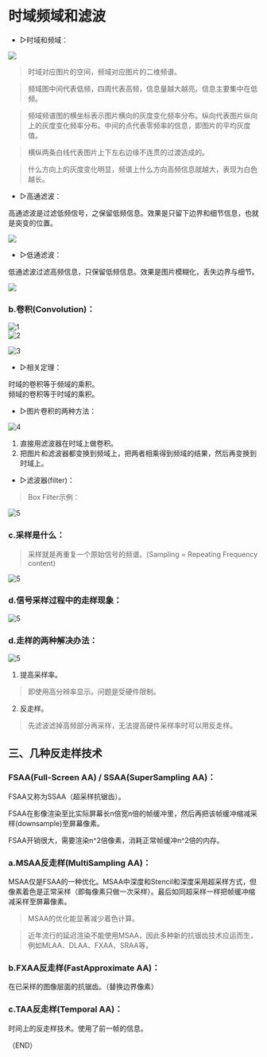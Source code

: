 # 时域频域和滤波    

- ▷时域和频域：  

![](Images/ImageDomain.png)  

> 时域对应图片的空间，频域对应图片的二维频谱。    

> 频域图中间代表低频，四周代表高频，信息量越大越亮。信息主要集中在低频。  

> 频域频谱图的横坐标表示图片横向的灰度变化频率分布。纵向代表图片纵向上的灰度变化频率分布。中间的点代表零频率的信息，即图片的平均灰度值。  

> 横纵两条白线代表图片上下左右边缘不连贯的过渡造成的。  

> 什么方向上的灰度变化明显，频谱上什么方向高频信息就越大，表现为白色越长。  


- ▷高通滤波：  

高通滤波是过滤低频信号，之保留低频信息。效果是只留下边界和细节信息，也就是突变的位置。  

![](Images/HighFreqFilter.png)

- ▷低通滤波：  

低通滤波过滤高频信息，只保留低频信息。效果是图片模糊化，丢失边界与细节。    

![](Images/LowFreqFilter.png)


### b.卷积(Convolution)：  

![1](Images/Convolution1.jpg)  
![2](Images/Convolution2.png)  

![3](Images/Convolution3.png)  

- ▷相关定理：  

时域的卷积等于频域的乘积。  
频域的卷积等于时域的乘积。  


- ▷图片卷积的两种方法：    

![4](Images/Convolution4.png)  

1. 直接用滤波器在时域上做卷积。  
2. 把图片和滤波器都变换到频域上，把两者相乘得到频域的结果，然后再变换到时域上。  

- ▷滤波器(filter)：   

> Box Filter示例：

![5](Images/Filter.png)    

### c.采样是什么：  

> 采样就是再重复一个原始信号的频谱。(Sampling = Repeating Frequency content)    

![5](Images/Sampling.png) 

### d.信号采样过程中的走样现象：  

![5](Images/Sampling-Aliasing.png)   


### d.走样的两种解决办法：  

![5](Images/Anti-Aliasing.png) 

1. 提高采样率。  

> 即使用高分辨率显示。问题是受硬件限制。  

2. 反走样。  

> 先滤波滤掉高频部分再采样，无法提高硬件采样率时可以用反走样。  


## 三、几种反走样技术    


### FSAA(Full-Screen AA) / SSAA(SuperSampling AA)：  

FSAA又称为SSAA（超采样抗锯齿）。  

FSAA在影像渲染至比实际屏幕长n倍宽n倍的帧缓冲里，然后再把该帧缓冲缩减采样(downsample)至屏幕像素。    

FSAA开销很大，需要渲染n^2倍像素，消耗正常帧缓冲n^2倍的内存。  

### a.MSAA反走样(MultiSampling AA)：  

MSAA仅是FSAA的一种优化。MSAA中深度和Stencil和深度采用超采样方式，但像素着色是正常采样（即每像素只做一次采样）。最后如同超采样一样把帧缓冲缩减采样至屏幕像素。    

> MSAA的优化能显著减少着色计算。  

> 近年流行的延迟渲染不能使用MSAA，因此多种新的抗锯齿技术应运而生，例如MLAA、DLAA、FXAA、SRAA等。    

### b.FXAA反走样(FastApproximate AA)：  

在已采样的图像层面的抗锯齿。（替换边界像素）  

### c.TAA反走样(Temporal AA)：  

时间上的反走样技术。使用了前一帧的信息。  



（END）    